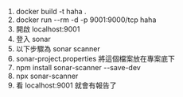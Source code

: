 1. docker build -t haha .
2. docker run --rm -d  -p 9001:9000/tcp haha
3. 開啟 localhost:9001
4. 登入 sonar
5. 以下步驟為 sonar scanner
5. sonar-project.properties 將這個檔案放在專案底下
6. npm install sonar-scanner --save-dev
7. npx sonar-scanner
8. 看 localhost:9001 就會有報告了